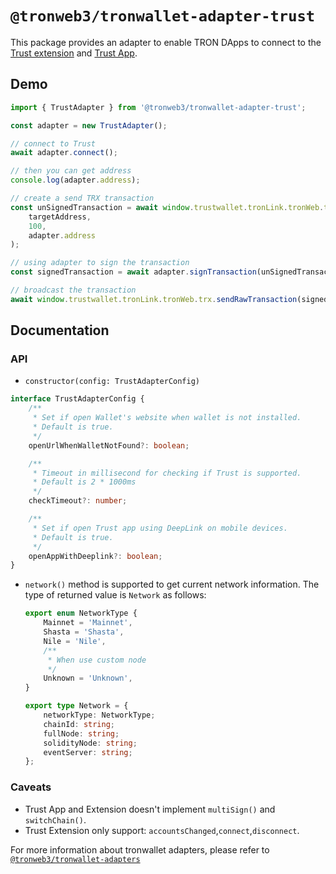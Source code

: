 # `@tronweb3/tronwallet-adapter-trust`

This package provides an adapter to enable TRON DApps to connect to the [Trust extension](https://chrome.google.com/webstore/detail/trust-wallet/egjidjbpglichdcondbcbdnbeeppgdph) and [Trust App](https://trustwallet.com/download).

## Demo

```typescript
import { TrustAdapter } from '@tronweb3/tronwallet-adapter-trust';

const adapter = new TrustAdapter();

// connect to Trust
await adapter.connect();

// then you can get address
console.log(adapter.address);

// create a send TRX transaction
const unSignedTransaction = await window.trustwallet.tronLink.tronWeb.transactionBuilder.sendTrx(
    targetAddress,
    100,
    adapter.address
);

// using adapter to sign the transaction
const signedTransaction = await adapter.signTransaction(unSignedTransaction);

// broadcast the transaction
await window.trustwallet.tronLink.tronWeb.trx.sendRawTransaction(signedTransaction);
```

## Documentation

### API

-   `constructor(config: TrustAdapterConfig)`

```typescript
interface TrustAdapterConfig {
    /**
     * Set if open Wallet's website when wallet is not installed.
     * Default is true.
     */
    openUrlWhenWalletNotFound?: boolean;

    /**
     * Timeout in millisecond for checking if Trust is supported.
     * Default is 2 * 1000ms
     */
    checkTimeout?: number;

    /**
     * Set if open Trust app using DeepLink on mobile devices.
     * Default is true.
     */
    openAppWithDeeplink?: boolean;
}
```

-   `network()` method is supported to get current network information. The type of returned value is `Network` as follows:

    ```typescript
    export enum NetworkType {
        Mainnet = 'Mainnet',
        Shasta = 'Shasta',
        Nile = 'Nile',
        /**
         * When use custom node
         */
        Unknown = 'Unknown',
    }

    export type Network = {
        networkType: NetworkType;
        chainId: string;
        fullNode: string;
        solidityNode: string;
        eventServer: string;
    };
    ```

### Caveats

-   Trust App and Extension doesn't implement `multiSign()` and `switchChain()`.
-   Trust Extension only support: `accountsChanged`,`connect`,`disconnect`.

For more information about tronwallet adapters, please refer to [`@tronweb3/tronwallet-adapters`](https://github.com/tronweb3/tronwallet-adapter/tree/main/packages/adapters/adapters)
